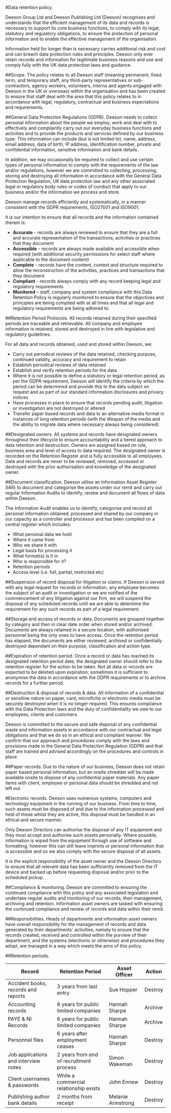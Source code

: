 #Data retention policy.

Deeson Group Ltd and Deeson Publishing Ltd (Deeson) recognises and understands that the efficient management of its data and records is necessary to support its core business functions, to comply with its legal, statutory and regulatory obligations, to ensure the protection of personal information and to enable the effective management of the organisation.

Information held for longer than is necessary carries additional risk and cost and can breach data protection rules and principles. Deeson only ever retain records and information for legitimate business reasons and use and comply fully with the UK data protection laws and guidance. 

##Scope.
The policy relates to all Deeson staff (meaning permanent, fixed term, and temporary staff, any third-party representatives or sub-contractors, agency workers, volunteers, interns and agents engaged with Deeson in the UK or overseas) within the organisation and has been created to ensure that staff deal with the area that this policy relates to in accordance with legal, regulatory, contractual and business expectations and requirements.

##General Data Protection Regulations (GDPR).
Deeson needs to collect personal information about the people we employ, work and deal with to effectively and compliantly carry out our everyday business functions and activities and to provide the products and services defined by our business type. This information can include (but is not limited to), name, address, email address, data of birth, IP address, identification number, private and confidential information, sensitive information and bank details.

In addition, we may occasionally be required to collect and use certain types of personal information to comply with the requirements of the law and/or regulations, however we are committed to collecting, processing, storing and destroying all information in accordance with the General Data Protection Regulation, UK data protection law and any other associated legal or regulatory body rules or codes of conduct that apply to our business and/or the information we process and store.

Deeson manage records efficiently and systematically, in a manner consistent with the GDPR requirements, ISO27001 and ISO9001. 

It is our intention to ensure that all records and the information contained therein is: 

- **Accurate** - records are always reviewed to ensure that they are a full and accurate representation of the transactions, activities or practices that they document
- **Accessible** - records are always made available and accessible when required (with additional security permissions for select staff where applicable to the document content)
- **Complete** - records have the content, context and structure required to allow the reconstruction of the activities, practices and transactions that they document
- **Compliant** - records always comply with any record keeping legal and regulatory requirements
- **Monitored** – staff, company and system compliance with this Data Retention Policy is regularly monitored to ensure that the objectives and principles are being complied with at all times and that all legal and regulatory requirements are being adhered to.

##Retention Period Protocols.
All records retained during their specified periods are traceable and retrievable. All company and employee information is retained, stored and destroyed in line with legislative and regulatory guidelines. 

For all data and records obtained, used and stored within Deeson, we: 

- Carry out periodical reviews of the data retained, checking purpose, continued validity, accuracy and requirement to retain 
- Establish periodical reviews of data retained
- Establish and verify retention periods for the data
- Where it is not possible to define a statutory or legal retention period, as per the GDPR requirement, Deeson will identify the criteria by which the period can be determined and provide this to the data subject on request and as part of our standard information disclosures and privacy notices
- Have processes in place to ensure that records pending audit, litigation or investigation are not destroyed or altered
- Transfer paper based records and data to an alternative media format in instances of long retention periods (with the lifespan of the media and the ability to migrate data where necessary always being considered)

##Designated owners.
All systems and records have designated owners throughout their lifecycle to ensure accountability and a tiered approach to data retention and destruction. Owners are assigned based on role, business area and level of access to data required. The designated owner is recorded on the Retention Register and is fully accessible to all employees. Data and records are never to be reviewed, removed, accessed or destroyed with the prior authorisation and knowledge of the designated owner.

##Document classification.
Deeson utilise an Information Asset Register (IAR) to document and categorise the assets under our remit and carry out regular Information Audits to identify, review and document all flows of data within Deeson.

The Information Audit enables us to identify, categorise and record all personal information obtained, processed and shared by our company in our capacity as a controller and processor and has been compiled on a central register which includes: 

- What personal data we hold
- Where it came from
- Who we share it with 
- Legal basis for processing it
- What format(s) is it in
- Who is responsible for it?
- Retention periods
- Access level (i.e. full, partial, restricted etc)

##Suspension of record disposal for litigation or claims.
If Deeson is served with any legal request for records or information, any employee becomes the subject of an audit or investigation or we are notified of the commencement of any litigation against our firm, we will suspend the disposal of any scheduled records until we are able to determine the requirement for any such records as part of a legal requirement.

##Storage and access of records or data.
Documents are grouped together by category and then in clear date order when stored and/or archived. Documents are always retained in a secure location, with authorised personnel being the only ones to have access. Once the retention period has elapsed, the documents are either reviewed, archived or confidentially destroyed dependant on their purpose, classification and action type. 

##Expiration of retention period.
Once a record or data has reached its designated retention period date, the designated owner should refer to the retention register for the action to be taken. Not all data or records are expected to be deleted upon expiration; sometimes it is sufficient to anonymise the data in accordance with the GDPR requirements or to archive records for a further period. 

##Destruction & disposal of records & data.
All information of a confidential or sensitive nature on paper, card, microfiche or electronic media must be securely destroyed when it is no longer required. This ensures compliance with the Data Protection laws and the duty of confidentiality we owe to our employees, clients and customers. 

Deeson is committed to the secure and safe disposal of any confidential waste and information assets in accordance with our contractual and legal obligations and that we do so in an ethical and compliant manner. We confirm that our approach and procedures comply with the laws and provisions made in the General Data Protection Regulation (GDPR) and that staff are trained and advised accordingly on the procedures and controls in place.

##Paper records.
Due to the nature of our business, Deeson does not retain paper based personal information, but an onsite shredder will be made available onsite to dispose of any confidential paper materials. Any paper items with client, employee or personal data should be shredded and not left out.

#Electronic records.
Deeson uses numerous systems, computers and technology equipment in the running of our business. From time to time, such assets must be disposed of and due to the information processed and held of these whilst they are active, this disposal must be handled in an ethical and secure manner. 

Only Deeson Directors can authorise the disposal of any IT equipment and they must accept and authorise such assets personally. Where possible, information is wiped from the equipment through use of software and formatting, however this can still leave imprints or personal information that is accessible and so we also comply with the secure disposal of all assets.

It is the explicit responsibility of the asset owner and the Deeson Directors to ensure that all relevant data has been sufficiently removed from the IT device and backed up before requesting disposal and/or prior to the scheduled pickup.

##Compliance & monitoring.
Deeson are committed to ensuring the continued compliance with this policy and any associated legislation and undertake regular audits and monitoring of our records, their management, archiving and retention. Information asset owners are tasked with ensuring the continued compliance and review of records and data within their remit.

##Responsibilities.
Heads of departments and information asset owners have overall responsibility for the management of records and data generated by their departments' activities, namely to ensure that the records created, received and controlled within the purview of their department, and the systems (electronic or otherwise) and procedures they adopt, are managed in a way which meets the aims of this policy.

##Retention periods.

| Record                               | Retention Period                        | Asset Officer     | Action  |
|--------------------------------------|-----------------------------------------|-------------------|---------|
| Accident books, records and reports  | 3 years from last entry                 | Sue Hopper        | Destroy |
| Accounting records                   | 6 years for public limited companies    | Hannah Sharpe     | Archive |
| PAYE & NI Records                    | 6 years for public limited companies    | Hannah Sharpe     | Archive |
| Personnel files                      | 6 years after employment ceases         | Hannah Sharpe     | Destroy |
| Job applications and interview notes | 2 years from end of recruitment process | Simon Wakeman     | Destroy |
| Client usernames & passwords         | While a commercial relationship exists  | John Ennew        | Destroy |
| Publishing author bank details       | 2 months from receipt                   | Melanie Armstrong | Destroy |
